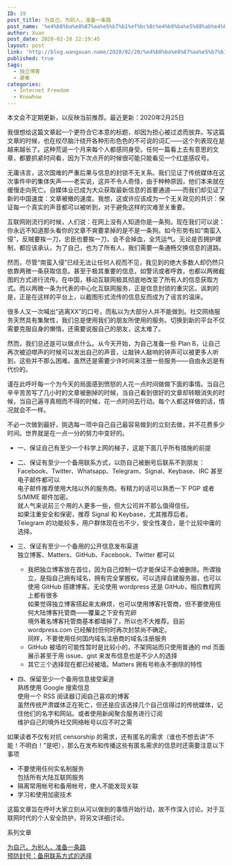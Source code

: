 ```yaml
---
ID: 19
post_title: 为自己，为别人，准备一条路
post_name: '%e4%b8%ba%e8%87%aa%e5%b7%b1%ef%bc%8c%e4%b8%ba%e5%88%ab%e4%ba%ba%ef%bc%8c%e5%87%86%e5%a4%87%e4%b8%80%e6%9d%a1%e8%b7%af'
author: Xuan
post_date: 2020-02-20 22:19:45
layout: post
link: 'http://blog.wangxuan.name/2020/02/20/%e4%b8%ba%e8%87%aa%e5%b7%b1%ef%bc%8c%e4%b8%ba%e5%88%ab%e4%ba%ba%ef%bc%8c%e5%87%86%e5%a4%87%e4%b8%80%e6%9d%a1%e8%b7%af/'
published: true
tags:
  - 独立博客
  - 避秦
categories:
  - Internet Freedom
  - Knowhow
---
```

本文会不定期更新，以反映当前推荐。最近更新：2020年2月25日

我很想给这篇文章起一个更符合它本意的标题，却因为担心被过滤而放弃。写这篇文章的时候，也在绞尽脑汁绕开各种形形色色的不可说的词汇——这个列表现在是越来越长了。这种荒诞一个月来每个人都感同身受。任何一篇看上去有意思的文章，都要抓紧时间看，因为下次点开的时候很可能只能看见一个红底感叹号。

无庸讳言，这次国难的严重后果与信息的封锁不无关系。我们见证了传统媒体在这次事件中的集体失声——老实说，这并不令人奇怪，由于种种原因，他们本来就在缓慢走向死亡。自媒体业已成为大众获取最新信息的首要通道——而我们却见证了新的中国速度：文章被撤的速度。我想，这或许应该成为一个无关政见的共识：保证每一个真实的声音都可以被听到，对于避免这样的灾难至关重要。

互联网刚流行的时候，人们说：在网上没有人知道你是一条狗。现在我们可以说：你永远不知道那头看你的文章不爽要拿掉的是不是一条狗。如今形势有如“南蛮入侵”，反贼要挨一刀，忠臣也要挨一刀，会不会掉血，全凭运气。无论是否拥护建制，都应该承认，为了自己，也为了所有人，我们需要一条通畅交换信息的道路。

然而，尽管“南蛮入侵”已经无法让任何人视而不见，我见到的绝大多数人却仍然只依靠两微一条获取信息。甚至于极其重要的信息，如警讯或者呼救，也都以两微截图的方式进行流传。在中国，移动互联网极其彻底地改变了所有人的信息获取方式。而以两微一条为代表的中心化互联网服务，正是信息封锁的重灾区。讽刺的是，正是在这样的平台上，以截图形式流传的信息反而成为了谣言的温床。

很多人又一次喊出“逃离XX”的口号，而私以为大部分人并不能做到。社交网络服务天然具有集聚性，我们总是使用我们的朋友所使用的服务。切换到新的平台不仅需要克服自身的懒惰，还需要说服自己的朋友，这太难了。

然而，我们总还是可以做点什么。从今天开始，为自己准备一些 Plan B，让自己再次被迫噤声的时候可以发出自己的声音，让敲钟人敲响的钟声可以被更多人听到，这些并不那么困难。虽然还是需要少许时间来注册一些服务——自由永远是有代价的。

谨在此呼吁每一个为今天的局面感到愤怒的人花一点时间做做下面的事情。当自己辛辛苦苦写了几小时的文章被删掉的时候，当自己看到很好的文章却转眼消失的时候，当自己遍寻真相而不得的时候，花一点时间去行动。每个人都这样做的话，情况就会不一样。

不必一次做到最好，挑选每一项中自己自己最容易做到的立刻去做，并不花费多少时间。世界就是在一点一分的努力中变好的。

- 一、保证自己有至少一个科学上网的梯子，这是下面几乎所有措施的前提

- 二、保证有至少一个备用联系方式，以防自己被删号后联系不到朋友：  
  Facebook、Twitter、Whatsapp、Telegram、Signal、Keybase、IRC 甚至电子邮件都可以  
  电子邮件推荐使用大陆以外的服务商。有精力的话可以熟悉一下 PGP 或者 S/MIME 邮件加密。   
  就人气来说前三个用的人更多一些，但大公司并不那么值得信任。  
  如果注重安全和保密，推荐 Signal 和 Keybase，尤其推荐后者。  
  Telegram 的功能较多，用户群体现在也不少，安全性凑合，是个比较中庸的选择。

- 三、保证有至少一个备用的公开信息发布渠道  
  独立博客、Matters、GitHub、Facebook、Twitter 都可以   
  - 我把独立博客放在首位，因为自己控制一切才能保证不会被删除。所谓独立，是指自己拥有域名，拥有完全掌握权。可以选择自建服务器，也可以使用 GitHub 搭建博客。无论使用 wordpress 还是 GitHub，相应教程网上都有很多  
    如果觉得独立博客搭起来太麻烦，也可以使用博客托管商，但不要使用任何大陆博客托管商——覆巢之下安有完卵  
    境外著名博客托管商基本都墙掉了，所以也不大推荐。目前 wordpress.com 已经解封但何时再次封禁尚不确定。  
    同样，不要使用任何国内域名注册商的域名注册服务
  - GitHub 被墙的可能性暂时是比较小的，不架网站而只使用普通的 md 页面展示甚至于用 issue、gist 来发布信息也是不少人的选择
  - 其它三个选择现在都已经被墙。Matters 拥有号称永不删除的特性

- 四、保留至少一个备用信息接受渠道   
  熟练使用 Google 搜索信息   
  使用一个 RSS 阅读器订阅自己喜欢的博客   
  虽然传统严肃媒体正在死亡，但还是应该选择几个自己信得过的传统媒体，记住他们的名字和网站。或者使用新闻聚合服务进行订阅   
  维护自己的境外社交网络帐号以应不时之需 

如果读者不仅有对抗 censorship 的需求，还有匿名的需求（谁也不想去讲“不能！不明白！”是吧），那么在发布和传播这些有匿名需求的信息时还需要注意以下事项

- 不要使用任何实名制服务  
  包括所有大陆互联网服务
- 隔离常用帐号和备用帐号，使人不能发现关联
- 学习和使用加密技术 

这篇文章旨在呼吁大家立刻从可以做到的事情开始行动，故不作深入讨论。对于互联网时代的个人安全防护，将另文详细讨论。

系列文章

[为自己，为别人，准备一条路](https://blog.wangxuan.name/2020/02/20/%e4%b8%ba%e8%87%aa%e5%b7%b1%ef%bc%8c%e4%b8%ba%e5%88%ab%e4%ba%ba%ef%bc%8c%e5%87%86%e5%a4%87%e4%b8%80%e6%9d%a1%e8%b7%af/)  
[预防封号：备用联系方式的选择](https://blog.wangxuan.name/2020/02/21/plan-b-after-account-closed/)

